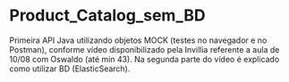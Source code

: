 # Product_Catalog_sem_BD
Primeira API Java utilizando objetos MOCK (testes no navegador e no Postman), conforme vídeo disponibilizado pela Invillia referente a aula de 10/08 com Oswaldo (até min 43). 
Na segunda parte do vídeo é explicado como utilizar BD (ElasticSearch).
